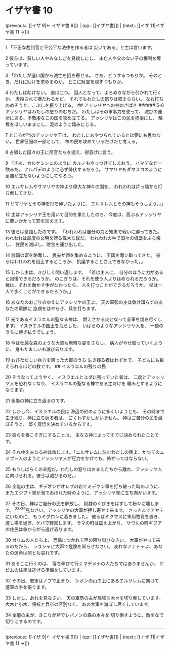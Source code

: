 # イザヤ書 10

(previous:: [[イザ 9|← イザヤ書 9]]) | (up:: [[イザヤ書]]) | (next:: [[イザ 11|イザヤ書 11 →]])

***


1 「不正な裁判官と不公平な法律を作る者は 災いである」と主は言います。 

2 彼らは、貧しい人やみなしごを見殺しにし、 未亡人や父のない子の権利を奪っています。 

3 「わたしが遠い国から滅亡を招き寄せる。 さあ、どうするつもりか。 そのとき、だれに助けを求めるのか。 どこに財宝を隠すつもりか。 

4 わたしは助けない。 道は二つ。 囚人となって、よろめきながら引かれて行くか、 虐殺されて横たわるかだ。 それでもわたしの怒りは収まらない。 なお打ちのめそうと、こぶしを振り上げる。 ## アッシリヤへの神のさばき ###### 5-6 アッシリヤはわたしの怒りのむちだ。 わたしはその軍事力を使って、 滅びの運命にある、不敬虔なこの国を攻め立てる。 アッシリヤはこの民を捕虜にし、 略奪をほしいままにし、泥のように踏みにじる。 

7 ところが当のアッシリヤ王は、 わたしにあやつられているとは夢にも思わない。 世界征服の一部として、 神の民を攻めているだけだと考える。 

8 占領した国々の王に高官たちを据え、得意げに言う。 

9 『さあ、カルケミシュのように カルノもやっつけてしまおう。 ハマテなど一飲みだ。 アルパデのように必ず降伏するだろう。 サマリヤもダマスコのように 足腰が立たないようにしてやろう。 

10 エルサレムやサマリヤの神より偉大な神々の国を、 われわれは片っ端から打ち倒してきた。 

11 サマリヤとその神を打ち砕いたように、 エルサレムとその神もそうしよう。』」 

12 主はアッシリヤ王を用いて目的を果たしたのち、今度は、高ぶるアッシリヤに襲いかかって罰を加えます。 

13 彼らは豪語したのです。 「われわれは自分の力と知恵で戦いに勝ってきた。 われわれは高度の文明を誇る偉大な民だ。 われわれの手で国々の城壁をぶち壊し、 住民を滅ぼし、財宝を運び出した。 

14 諸国の富を略奪し、 農夫が卵を集めるように、 王国を奪い取ってきた。 彼らはわれわれを阻止するどころか、 抗議することさえできなかった。」 

15 しかし主は、きびしく問い返します。 「斧は主人に、 自分のほうに力があると自慢できるだろうか。 のこぎりは、それを使う人よりほめられるだろうか。 棒は、それを動かす手がなかったら、 人を打つことができるだろうか。 杖は一人で歩くことができるだろうか。」 

16 あなたのおごりのゆえにアッシリヤの王よ、 天の軍勢の主は負け知らずのあなたの軍隊に 疫病をはやらせ、兵を打ちます。 

17 光であるイスラエルの聖なる神は、 燃えさかる炎となって全軍を焼き尽くします。 イスラエルの国土を荒らした、 いばらのようなアッシリヤ人を、 一夜のうちに焼き払うでしょう。 

18 今は壮麗な森のような大軍も無残な姿をさらし、 病人がやせ細っていくように、 身もたましいも滅び去ります。 

19 おびただしい兵力を誇った大軍のうち 生き残る者はわずかで、 子どもにも数えられるほどの数です。 ## イスラエルの残りの民 

20 そうなってようやく、 イスラエルとユダに残っていた者は、 二度とアッシリヤ人を恐れなくなり、 イスラエルの聖なる神である主だけを 頼みとするようになります。 

21 全能の神に立ち返るのです。 

22 しかし今、イスラエルの民は 海辺の砂のように多くいようとも、 その時まで生き残り、神に立ち返る者は、 ごくわずかしかいません。 神はご自分の民を滅ぼそうと、 堅く覚悟を決めているからです。 

23 彼らを根こそぎにすることは、 主なる神によってすでに決められたことです。 

24 それゆえ主なる神は命じます。「エルサレムに住むわたしの民よ、かつてのエジプト人のようにアッシリヤ人が圧力をかけても、怖がってはならない。 

25 もうしばらくの辛抱だ。わたしの怒りはおまえたちから離れ、アッシリヤ人に向けられる。彼らは滅びるのだ。」 

26 全能の主は、ギデオンがオレブの岩でミデヤン軍を打ち破った時のように、またエジプト軍が海でおぼれた時のように、アッシリヤ軍に立ち向かいます。 

27 その日、神はご自分の民を解放し、 奴隷のくびきをはずして粉々に壊します。 <sup class="versenum">28-29</sup>見なさい。アッシリヤの大軍が押し寄せて来ます。 さっきまでアヤテにいたのに、 もうミグロンに着きました。 彼らはミクマスに軍用物資を置き、 渡し場を過ぎ、ゲバで野営します。 ラマの町は震え上がり、 サウルの町ギブアの住民は命からがら逃げ去ります。 

30 ガリムの人たちよ、 恐怖につかれて声の限り叫びなさい。 大軍がやって来るのだから、 ラユシャに大声で危険を知らせなさい。 哀れなアナトテよ、あなたの運命は何とも哀れです。 

31 あそこに行くのは、 落ち伸びて行くマデメナの人たちではありませんか。 ゲビムの住民は逃げる準備をしています。 

32 その日、敵軍はノブで止まり、 シオンの山の上にあるエルサレムに向けて 進軍の手を振ります。 

33 しかし、あれを見なさい。 天の軍勢の主が屈強な木々を切り倒しています。 大木と小木、将校と兵卒の区別なく、 あの大軍を滅ぼし尽くしています。 

34 全能の主が、きこりが斧でレバノンの森の木々を 切り倒すように、敵をなで切りにするのです。

***

(previous:: [[イザ 9|← イザヤ書 9]]) | (up:: [[イザヤ書]]) | (next:: [[イザ 11|イザヤ書 11 →]])
